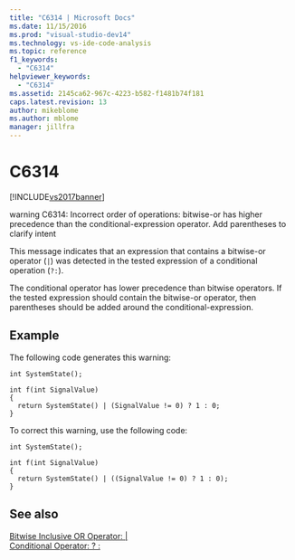 ```yaml
---
title: "C6314 | Microsoft Docs"
ms.date: 11/15/2016
ms.prod: "visual-studio-dev14"
ms.technology: vs-ide-code-analysis
ms.topic: reference
f1_keywords: 
  - "C6314"
helpviewer_keywords: 
  - "C6314"
ms.assetid: 2145ca62-967c-4223-b582-f1481b74f181
caps.latest.revision: 13
author: mikeblome
ms.author: mblome
manager: jillfra
---
```

# C6314
[!INCLUDE[vs2017banner](../includes/vs2017banner.md)]

warning C6314: Incorrect order of operations: bitwise-or has higher precedence than the conditional-expression operator. Add parentheses to clarify intent  
  
 This message indicates that an expression that contains a bitwise-or operator (`|`) was detected in the tested expression of a conditional operation (`?:`).  
  
 The conditional operator has lower precedence than bitwise operators. If the tested expression should contain the bitwise-or operator, then parentheses should be added around the conditional-expression.  
  
## Example  
 The following code generates this warning:  
  
```  
int SystemState();  
  
int f(int SignalValue)  
{  
  return SystemState() | (SignalValue != 0) ? 1 : 0;  
}  
```  
  
 To correct this warning, use the following code:  
  
```  
int SystemState();  
  
int f(int SignalValue)  
{  
  return SystemState() | ((SignalValue != 0) ? 1 : 0);  
}   
```  
  
## See also  
 [Bitwise Inclusive OR Operator: &#124;](https://msdn.microsoft.com/library/4c8a6a68-d828-447d-875a-aedb4ce3aa9a)   
 [Conditional Operator: ? :](https://msdn.microsoft.com/library/88643ee8-7100-4f86-880a-705ec22b6271)
